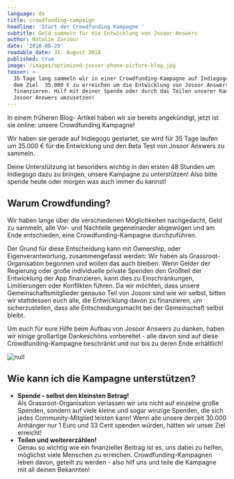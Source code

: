 ```yaml
---
language: de
title: crowdfunding-campaign
headline: 'Start der Crowdfunding Kampagne '
subtitle: Geld sammeln für die Entwicklung von Josoor Answers
author: Natalie Zarzour
date: '2018-08-29'
readable_date: 31. August 2018
published: true
image: /images/optimized-josoor-phone-picture-blog.jpg
teaser: >-
  35 Tage lang sammeln wir in einer Crowdfunding-Kampagne auf Indiegogo Geld mit
  dem Ziel  35.000 € zu erreichen um die Entwicklung von Josoor Answers zu
  finanzieren. Hilf mit deiner Spende oder durch das Teilen unserer Kampagne
  Josoor Answers umzusetzen!
---
```

In einem früheren Blog- Artikel haben wir sie bereits angekündigt, jetzt ist sie online: unsere Crowdfunding Kampagne!

Wir haben sie gerade auf Indiegogo gestartet, sie wird für 35 Tage laufen um 35.000 € für die Entwicklung und den Beta Test von Josoor Answers zu sammeln. 

Deine Unterstützung ist besonders wichtig in den ersten 48 Stunden um Indiegogo dazu zu bringen, unsere Kampagne zu unterstützen! Also bitte spende heute oder morgen was auch immer  du kannst!

## Warum Crowdfunding?

Wir haben lange über die verschiedenen Möglichkeiten nachgedacht, Geld zu sammeln, alle Vor- und Nachteile gegeneinander abgewogen und am Ende entschieden, eine Crowdfunding-Kampagne durchzuführen.

Der Grund für diese Entscheidung kann mit Ownership, oder Eigenverantwortung, zusammengefasst werden: Wir haben als Grassroot-Organisation begonnen und wollen das auch bleiben. Wenn Gelder der Regierung oder große individuelle private Spenden den Großteil der Entwicklung der App finanzieren, kann dies zu Einschränkungen, Limitierungen oder Konflikten führen. Da wir möchten, dass unsere Gemeinschaftsmitglieder genauso Teil von Josoor sind wie wir selbst, bitten wir stattdessen euch alle, die Entwicklung davon zu finanzieren, um sicherzustellen, dass alle Entscheidungsmacht bei der Gemeinschaft selbst bleibt.

Um euch für eure Hilfe beim Aufbau von Josoor Answers zu danken, haben wir einige großartige Dankeschöns vorbereitet - alle davon sind auf diese Crowdfunding-Kampagne beschränkt und nur bis zu deren Ende erhältlich!

![null](/images/optimized-perks-pic-bags.png)

## Wie kann ich die Kampagne unterstützen?

* **Spende - selbst den kleinsten Betrag!**  
  Als Grassroot-Organisation verlassen wir uns nicht auf einzelne große Spenden, sondern auf viele kleine und sogar winzige Spenden, die sich jedes Community-Mitglied leisten kann! Wenn alle unsere derzeit 30.000 Anhänger nur 1 Euro und 33 Cent spenden würden, hätten wir unser Ziel erreicht!
* **Teilen und weitererzählen!**  
  Genau so wichtig wie ein finanzieller Beitrag ist es, uns dabei zu helfen, möglichst viele Menschen zu erreichen. Crowdfunding-Kampagnen leben davon, geteilt zu werden - also hilf uns und teile die Kampagne mit all deinen Bekannten!

